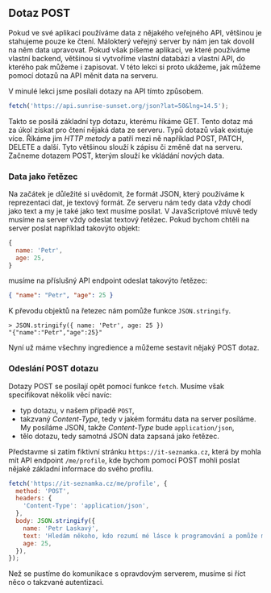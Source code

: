 ## Dotaz POST

Pokud ve své aplikaci používáme data z nějakého veřejného API, většinou je stahujeme pouze ke čtení. Málokterý veřejný server by nám jen tak dovolil na něm data upravovat. Pokud však píšeme aplikaci, ve které používáme vlastní backend, většinou si vytvoříme vlastní databázi a vlastní API, do kterého pak můžeme i zapisovat. V této lekci si proto ukážeme, jak můžeme pomocí dotazů na API měnit data na serveru.

V minulé lekci jsme posílali dotazy na API tímto způsobem.

```js
fetch('https://api.sunrise-sunset.org/json?lat=50&lng=14.5');
```

Takto se posílá základní typ dotazu, kterému říkáme GET. Tento dotaz má za úkol získat pro čtení nějaká data ze serveru. Typů dotazů však existuje více. Říkáme jim _HTTP metody_ a patří mezi ně například POST, PATCH, DELETE a další. Tyto většinou slouží k zápisu či změně dat na serveru. Začneme dotazem POST, kterým slouží ke vkládání nových data.

### Data jako řetězec

Na začátek je důležité si uvědomit, že formát JSON, který používáme k reprezentaci dat, je textový formát. Ze serveru nám tedy data vždy chodí jako text a my je také jako text musíme posílat. V JavaScriptové mluvě tedy musíme na server vždy odeslat textový řetězec. Pokud bychom chtěli na server poslat například takovýto objekt:

```js
{
  name: 'Petr',
  age: 25,
}
```

musíme na příslušný API endpoint odeslat takovýto řetězec:

```json
{ "name": "Petr", "age": 25 }
```

K převodu objektů na řetezec nám pomůže funkce `JSON.stringify`.

```jscon
> JSON.stringify({ name: 'Petr', age: 25 })
"{"name":"Petr","age":25}"
```

Nyní už máme všechny ingredience a můžeme sestavit nějaký POST dotaz.

### Odeslání POST dotazu

Dotazy POST se posílají opět pomocí funkce `fetch`. Musíme však specifikovat několik věcí navíc:

- typ dotazu, v našem případě `POST`,
- takzvaný _Content-Type_, tedy v jakém formátu data na server posíláme. My posíláme JSON, takže _Content-Type_ bude `application/json`,
- tělo dotazu, tedy samotná JSON data zapsaná jako řetězec.

Představme si zatím fiktivní stránku `https://it-seznamka.cz`, která by mohla mít API endpoint `/me/profile`, kde bychom pomocí POST mohli poslat nějaké základní informace do svého profilu.

```js
fetch('https://it-seznamka.cz/me/profile', {
  method: 'POST',
  headers: {
    'Content-Type': 'application/json',
  },
  body: JSON.stringify({
    name: 'Petr Laskavý',
    text: 'Hledám někoho, kdo rozumí mé lásce k programování a pomůže mi s debugováním mého křehkého srdce',
    age: 25,
  }),
});
```

Než se pustíme do komunikace s opravdovým serverem, musíme si říct něco o takzvané autentizaci.
